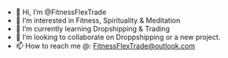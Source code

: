 - 👋 Hi, I’m @FitnessFlexTrade
- 👀 I’m interested in Fitness, Spirituality & Meditation
- 🌱 I’m currently learning Dropshipping & Trading
- 💞️ I’m looking to collaborate on Droppshipping or a new project.
- 📫 How to reach me @: FitnessFlexTrade@outlook.com

<!---
FitnessFlexTrade/FitnessFlexTrade is a ✨ special ✨ repository because its `README.md` (this file) appears on your GitHub profile.
You can click the Preview link to take a look at your changes.
--->
